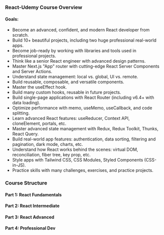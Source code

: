 ### React-Udemy Course Overview

#### Goals:

- Become an advanced, confident, and modern React developer from scratch.
- Build 10+ beautiful projects, including two huge professional real-world apps.
- Become job-ready by working with libraries and tools used in professional projects.
- Think like a senior React engineer with advanced design patterns.
- Master Next.js "App" router with cutting-edge React Server Components and Server Actions.
- Understand state management: local vs. global, UI vs. remote.
- Build reusable, composable, and versatile components.
- Master the useEffect hook.
- Build many custom hooks, reusable in future projects.
- Build single-page applications with React Router (including v6.4+ with data loading).
- Optimize performance with memo, useMemo, useCallback, and code splitting.
- Learn advanced React features: useReducer, Context API, cloneElement, portals, etc.
- Master advanced state management with Redux, Redux Toolkit, Thunks, React Query.
- Build real-world app features: authentication, data sorting, filtering and pagination, dark mode, charts, etc.
- Understand how React works behind the scenes: virtual DOM, reconciliation, fiber tree, key prop, etc.
- Style apps with Tailwind CSS, CSS Modules, Styled Components (CSS-in-JS).
- Practice skills with many challenges, exercises, and practice projects.

### Course Structure

#### Part 1: React Fundamentals

#### Part 2: React Intermediate

#### Part 3: React Advanced

#### Part 4: Professional Dev
